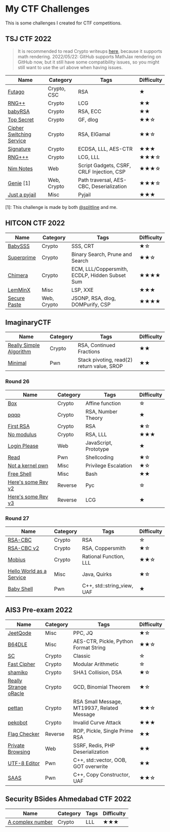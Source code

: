 # My CTF Challenges

This is some challenges I created for CTF competitions.

## TSJ CTF 2022

> It is recommended to read Crypto writeups [here](https://blog.maple3142.net/2022/02/28/tsjctf-2021-writeups/), because it supports math rendering.
> 2022/05/22: GitHub supports MathJax rendering on GitHub now, but it still have some compatibility issues, so you might still want to use the url above when having issues.

| Name                                                                | Category    | Tags                                      | Difficulty |
| ------------------------------------------------------------------- | ----------- | ----------------------------------------- | ---------- |
| [Futago](<TSJ CTF 2022/Futago>)                                     | Crypto, CSC | RSA                                       | ★          |
| [RNG++](<TSJ CTF 2022/RNG++>)                                       | Crypto      | LCG                                       | ★★         |
| [babyRSA](<TSJ CTF 2022/babyRSA>)                                   | Crypto      | RSA, ECC                                  | ★★         |
| [Top Secret](<TSJ CTF 2022/Top Secret>)                             | Crypto      | GF, dlog                                  | ★★☆        |
| [Cipher Switching Service](<TSJ CTF 2022/Cipher Switching Service>) | Crypto      | RSA, ElGamal                              | ★★☆        |
| [Signature](<TSJ CTF 2022/Signature>)                               | Crypto      | ECDSA, LLL, AES-CTR                       | ★★★        |
| [RNG+++](<TSJ CTF 2022/RNG+++>)                                     | Crypto      | LCG, LLL                                  | ★★★☆       |
| [Nim Notes](<TSJ CTF 2022/Nim Notes>)                               | Web         | Script Gadgets, CSRF, CRLF Injection, CSP | ★★★☆       |
| [Genie](<TSJ CTF 2022/Genie>) [1]                                   | Web, Crypto | Path traversal, AES-CBC, Deserialization  | ★★★☆       |
| [Just a pyjail](<TSJ CTF 2022/Just a pyjail>)                       | Misc        | Pyjail                                    | ★★★        |

[1]: This challenge is made by both [@splitline](https://github.com/splitline/) and me.

## HITCON CTF 2022

| Name                                           | Category    | Tags                                           | Difficulty |
| ---------------------------------------------- | ----------- | ---------------------------------------------- | ---------- |
| [BabySSS](<HITCON CTF 2022/BabySSS>)           | Crypto      | SSS, CRT                                       | ★☆         |
| [Superprime](<HITCON CTF 2022/Superprime>)     | Crypto      | Binary Search, Prune and Search                | ★★☆        |
| [Chimera](<HITCON CTF 2022/Chimera>)           | Crypto      | ECM, LLL/Coppersmith, ECDLP, Hidden Subset Sum | ★★★★       |
| [LemMinX](<HITCON CTF 2022/LemMinX>)           | Misc        | LSP, XXE                                       | ★★★        |
| [Secure Paste](<HITCON CTF 2022/Secure Paste>) | Web, Crypto | JSONP, RSA, dlog, DOMPurify, CSP               | ★★★★       |

## ImaginaryCTF

| Name                                                              | Category | Tags                                       | Difficulty |
| ----------------------------------------------------------------- | -------- | ------------------------------------------ | ---------- |
| [Really Simple Algorithm](<ImaginaryCTF/Really Simple Algorithm>) | Crypto   | RSA, Continued Fractions                   | ★★         |
| [Minimal](<ImaginaryCTF/Minimal>)                                 | Pwn      | Stack pivoting, read(2) return value, SROP | ★★         |

### Round 26

| Name                                                            | Category | Tags                  | Difficulty |
| --------------------------------------------------------------- | -------- | --------------------- | ---------- |
| [Box](<ImaginaryCTF/Round 26/box>)                              | Crypto   | Affine function       | ☆          |
| [pqqp](<ImaginaryCTF/Round 26/pqqp>)                            | Crypto   | RSA, Number Theory    | ★          |
| [First RSA](<ImaginaryCTF/Round 26/first_rsa>)                  | Crypto   | RSA                   | ★☆         |
| [No modulus](<ImaginaryCTF/Round 26/no_modulus>)                | Crypto   | RSA, LLL              | ★★★        |
| [Login Please](<ImaginaryCTF/Round 26/login_please>)            | Web      | JavaScript, Prototype | ★          |
| [Read](<ImaginaryCTF/Round 26/read>)                            | Pwn      | Shellcoding           | ★☆         |
| [Not a kernel pwn](<ImaginaryCTF/Round 26/not_a_kernel_pwn>)    | Misc     | Privilege Escalation  | ★☆         |
| [Free Shell](<ImaginaryCTF/Round 26/freeshell>)                 | Misc     | Bash                  | ★★         |
| [Here's some Rev v2](<ImaginaryCTF/Round 26/heres_some_rev_v2>) | Reverse  | Pyc                   | ☆          |
| [Here's some Rev v3](<ImaginaryCTF/Round 26/heres_some_rev_v3>) | Reverse  | LCG                   | ★          |

### Round 27

| Name                                                     | Category | Tags                       | Difficulty |
| -------------------------------------------------------- | -------- | -------------------------- | ---------- |
| [RSA-CBC](<ImaginaryCTF/Round 27/rsa-cbc>)               | Crypto   | RSA                        | ☆          |
| [RSA-CBC v2](<ImaginaryCTF/Round 27/rsa-cbc-v2>)         | Crypto   | RSA, Coppersmith           | ★☆         |
| [Mobius](<ImaginaryCTF/Round 27/mobius>)                 | Crypto   | Rational Function, LLL     | ★★☆        |
| [Hello World as a Service](<ImaginaryCTF/Round 27/haas>) | Misc     | Java, Quirks               | ★☆         |
| [Baby Shell](<ImaginaryCTF/Round 27/baby_shell>)         | Pwn      | C++, std::string_view, UAF | ★          |

## AIS3 Pre-exam 2022

| Name                                                                | Category | Tags                                        | Difficulty |
| ------------------------------------------------------------------- | -------- | ------------------------------------------- | ---------- |
| [JeetQode](<AIS3 Pre-exam 2022/JeetQode>)                           | Misc     | PPC, JQ                                     | ★☆         |
| [B64DLE](<AIS3 Pre-exam 2022/B64DLE>)                               | Misc     | AES-CTR, Pickle, Python Format String       | ★★☆        |
| [SC](<AIS3 Pre-exam 2022/SC>)                                       | Crypto   | Classic                                     | ☆          |
| [Fast Cipher](<AIS3 Pre-exam 2022/Fast Cipher>)                     | Crypto   | Modular Arithmetic                          | ☆          |
| [shamiko](<AIS3 Pre-exam 2022/shamiko>)                             | Crypto   | SHA1 Collision, DSA                         | ★☆         |
| [Really Strange oRacle](<AIS3 Pre-exam 2022/Really Strange oRacle>) | Crypto   | GCD, Binomial Theorem                       | ★☆         |
| [pettan](<AIS3 Pre-exam 2022/pettan>)                               | Crypto   | RSA Small Message, MT19937, Related Message | ★★☆        |
| [pekobot](<AIS3 Pre-exam 2022/pekobot>)                             | Crypto   | Invalid Curve Attack                        | ★★★        |
| [Flag Checker](<AIS3 Pre-exam 2022/Flag Checker>)                   | Reverse  | ROP, Pickle, Single Prime RSA               | ★★         |
| [Private Browsing](<AIS3 Pre-exam 2022/Private Browsing>)           | Web      | SSRF, Redis, PHP Deserialization            | ★★         |
| [UTF-8 Editor](<AIS3 Pre-exam 2022/UTF-8 Editor>)                   | Pwn      | C++, std::vector, OOB, GOT overwrite        | ★★         |
| [SAAS](<AIS3 Pre-exam 2022/SAAS>)                                   | Pwn      | C++, Copy Constructor, UAF                  | ★★☆        |

## Security BSides Ahmedabad CTF 2022

| Name                                                                      | Category | Tags | Difficulty |
| ------------------------------------------------------------------------- | -------- | ---- | ---------- |
| [A complex number](<Security BSides Ahmedabad CTF 2022/A complex number>) | Crypto   | LLL  | ★★★        |
